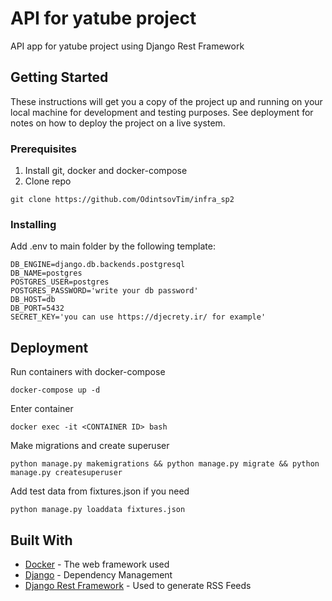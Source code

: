 # API for yatube project

API app for yatube project using Django Rest Framework

## Getting Started

These instructions will get you a copy of the project up and running on your local machine for development and testing purposes. See deployment for notes on how to deploy the project on a live system.

### Prerequisites

1. Install git, docker and docker-compose
2. Clone repo
```
git clone https://github.com/OdintsovTim/infra_sp2
```

### Installing

Add .env to main folder by the following template:

```
DB_ENGINE=django.db.backends.postgresql
DB_NAME=postgres
POSTGRES_USER=postgres
POSTGRES_PASSWORD='write your db password'
DB_HOST=db
DB_PORT=5432
SECRET_KEY='you can use https://djecrety.ir/ for example'
```

## Deployment

Run containers with docker-compose
```
docker-compose up -d
```

Enter container
```
docker exec -it <CONTAINER ID> bash
```

Make migrations and create superuser
```
python manage.py makemigrations && python manage.py migrate && python manage.py createsuperuser
```

Add test data from fixtures.json if you need
```
python manage.py loaddata fixtures.json
```

## Built With

* [Docker](https://docs.docker.com/) - The web framework used
* [Django](https://docs.djangoproject.com/en/3.0/) - Dependency Management
* [Django Rest Framework](https://www.django-rest-framework.org/tutorial/quickstart/) - Used to generate RSS Feeds
